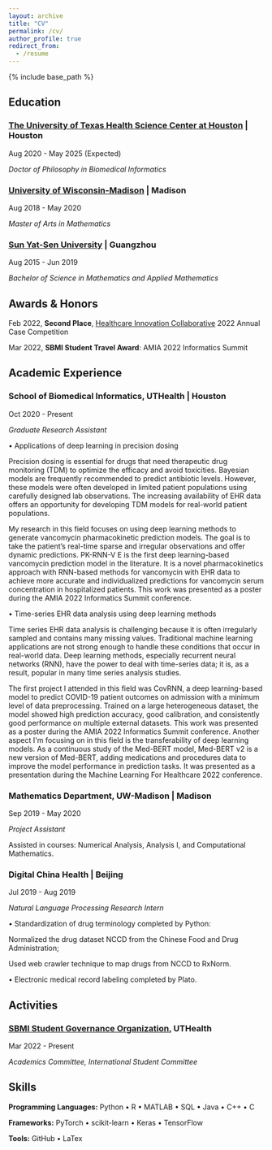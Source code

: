 ```yaml
---
layout: archive
title: "CV"
permalink: /cv/
author_profile: true
redirect_from:
  - /resume
---
```


{% include base_path %}


## Education

### [The University of Texas Health Science Center at Houston](https://www.uth.edu/) | Houston                               

Aug 2020 - May 2025 (Expected)

*Doctor of Philosophy in Biomedical Informatics* 


### [University of Wisconsin-Madison](https://www.wisc.edu/) | Madison                               

Aug 2018 - May 2020

*Master of Arts in Mathematics*


### [Sun Yat-Sen University](http://www.sysu.edu.cn/en/index.htm) | Guangzhou                                      

Aug 2015 - Jun 2019

*Bachelor of Science in Mathematics and Applied Mathematics*


## Awards & Honors

Feb 2022, **Second Place**, [Healthcare Innovation Collaborative](https://www.txhic.com/) 2022 Annual Case Competition

Mar 2022, **SBMI Student Travel Award**: AMIA 2022 Informatics Summit


## Academic Experience                                  

### School of Biomedical Informatics, UTHealth | Houston

Oct 2020 - Present

*Graduate Research Assistant*

• Applications of deep learning in precision dosing

Precision dosing is essential for drugs that need therapeutic drug monitoring (TDM) to optimize the efficacy and avoid toxicities. Bayesian models are frequently recommended to predict antibiotic levels. However, these models were often developed in limited patient populations using carefully designed lab observations. The increasing availability of EHR data offers an opportunity for developing TDM models for real-world patient populations. 

My research in this field focuses on using deep learning methods to generate vancomycin pharmacokinetic prediction models. The goal is to take the patient’s real-time sparse and irregular observations and offer dynamic predictions. PK-RNN-V E is the first deep learning-based vancomycin prediction model in the literature. It is a novel pharmacokinetics approach with RNN-based methods for vancomycin with EHR data to achieve more accurate and individualized predictions for vancomycin serum concentration in hospitalized patients. This work was presented as a poster during the AMIA 2022 Informatics Summit conference.

• Time-series EHR data analysis using deep learning methods

Time series EHR data analysis is challenging because it is often irregularly sampled and contains many missing values. Traditional machine learning applications are not strong enough to handle these conditions that occur in real-world data. Deep learning methods, especially recurrent neural networks (RNN), have the power to deal with time-series data; it is, as a result, popular in many time series analysis studies. 

The first project I attended in this field was CovRNN, a deep learning-based model to predict COVID-19 patient outcomes on admission with a minimum level of data preprocessing. Trained on a large heterogeneous dataset, the model showed high prediction accuracy, good calibration, and consistently good performance on multiple external datasets. This work was presented as a poster during the AMIA 2022 Informatics Summit conference. Another aspect I'm focusing on in this field is the transferability of deep learning models. As a continuous study of the Med-BERT model, Med-BERT v2 is a new version of Med-BERT, adding medications and procedures data to improve the model performance in prediction tasks. It was presented as a presentation during the Machine Learning For Healthcare 2022 conference.


### Mathematics Department, UW-Madison | Madison

Sep 2019 - May 2020

*Project Assistant*

Assisted in courses: Numerical Analysis, Analysis I, and Computational Mathematics. 


### Digital China Health | Beijing 

Jul 2019 - Aug 2019

*Natural Language Processing Research Intern*

• Standardization of drug terminology completed by Python: 

Normalized the drug dataset NCCD from the Chinese Food and Drug Administration;

Used web crawler technique to map drugs from NCCD to RxNorm.

• Electronic medical record labeling completed by Plato.


## Activities

### [SBMI Student Governance Organization](https://sbmi.uth.edu/current-students/sgo.htm), UTHealth

Mar 2022 - Present

*Academics Committee, International Student Committee*

## Skills

**Programming Languages:** Python • R • MATLAB • SQL • Java • C++ • C

**Frameworks:** PyTorch • scikit-learn • Keras • TensorFlow

**Tools:** GitHub • LaTex
